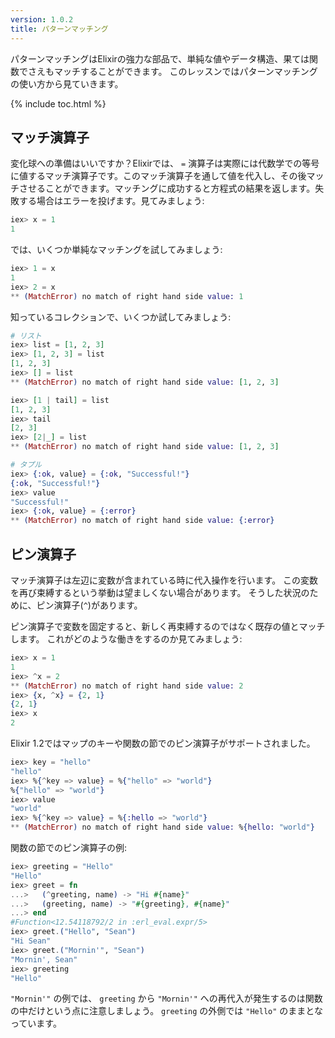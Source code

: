 ```yaml
---
version: 1.0.2
title: パターンマッチング
---
```


パターンマッチングはElixirの強力な部品で、単純な値やデータ構造、果ては関数でさえもマッチすることができます。
このレッスンではパターンマッチングの使い方から見ていきます。

{% include toc.html %}

## マッチ演算子

変化球への準備はいいですか？Elixirでは、 `=` 演算子は実際には代数学での等号に値するマッチ演算子です。このマッチ演算子を通して値を代入し、その後マッチさせることができます。マッチングに成功すると方程式の結果を返します。失敗する場合はエラーを投げます。見てみましょう:

```elixir
iex> x = 1
1
```

では、いくつか単純なマッチングを試してみましょう:

```elixir
iex> 1 = x
1
iex> 2 = x
** (MatchError) no match of right hand side value: 1
```

知っているコレクションで、いくつか試してみましょう:

```elixir
# リスト
iex> list = [1, 2, 3]
iex> [1, 2, 3] = list
[1, 2, 3]
iex> [] = list
** (MatchError) no match of right hand side value: [1, 2, 3]

iex> [1 | tail] = list
[1, 2, 3]
iex> tail
[2, 3]
iex> [2|_] = list
** (MatchError) no match of right hand side value: [1, 2, 3]

# タプル
iex> {:ok, value} = {:ok, "Successful!"}
{:ok, "Successful!"}
iex> value
"Successful!"
iex> {:ok, value} = {:error}
** (MatchError) no match of right hand side value: {:error}
```

## ピン演算子

マッチ演算子は左辺に変数が含まれている時に代入操作を行います。
この変数を再び束縛するという挙動は望ましくない場合があります。
そうした状況のために、ピン演算子(`^`)があります。

ピン演算子で変数を固定すると、新しく再束縛するのではなく既存の値とマッチします。
これがどのような働きをするのか見てみましょう:

```elixir
iex> x = 1
1
iex> ^x = 2
** (MatchError) no match of right hand side value: 2
iex> {x, ^x} = {2, 1}
{2, 1}
iex> x
2
```

Elixir 1.2ではマップのキーや関数の節でのピン演算子がサポートされました。

```elixir
iex> key = "hello"
"hello"
iex> %{^key => value} = %{"hello" => "world"}
%{"hello" => "world"}
iex> value
"world"
iex> %{^key => value} = %{:hello => "world"}
** (MatchError) no match of right hand side value: %{hello: "world"}
```

関数の節でのピン演算子の例:

```elixir
iex> greeting = "Hello"
"Hello"
iex> greet = fn
...>   (^greeting, name) -> "Hi #{name}"
...>   (greeting, name) -> "#{greeting}, #{name}"
...> end
#Function<12.54118792/2 in :erl_eval.expr/5>
iex> greet.("Hello", "Sean")
"Hi Sean"
iex> greet.("Mornin'", "Sean")
"Mornin', Sean"
iex> greeting
"Hello"
```

`"Mornin'"` の例では、 `greeting` から `"Mornin'"` への再代入が発生するのは関数の中だけという点に注意しましょう。 `greeting` の外側では `"Hello"` のままとなっています。
